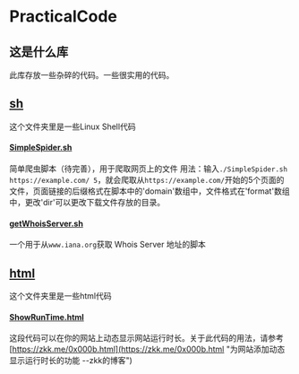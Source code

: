 # PracticalCode
## 这是什么库
此库存放一些杂碎的代码。一些很实用的代码。

## [sh](https://github.com/deepwidth/PracticalCode/tree/master/sh "sh")
这个文件夹里是一些Linux Shell代码
#### [SimpleSpider.sh](https://github.com/deepwidth/PracticalCode/blob/master/sh/SimpleSpider.sh "SimpleSpider.sh")
简单爬虫脚本（待完善），用于爬取网页上的文件
用法：输入`./SimpleSpider.sh https://example.com/ 5`，就会爬取从`https://example.com/`开始的5个页面的文件，页面链接的后缀格式在脚本中的'domain'数组中，文件格式在'format'数组中，更改'dir'可以更改下载文件存放的目录。
#### [getWhoisServer.sh](https://github.com/deepwidth/PracticalCode/blob/master/sh/getWhoisServer.sh "getWhoisServer.sh")
一个用于从`www.iana.org`获取 Whois Server 地址的脚本
## [html](https://github.com/deepwidth/PracticalCode/tree/master/html "html")
这个文件夹里是一些html代码
#### [ShowRunTime.html](https://github.com/deepwidth/PracticalCode/blob/master/html/ShowRunTime.html "ShowRunTime.html")
这段代码可以在你的网站上动态显示网站运行时长。关于此代码的用法，请参考[https://zkk.me/0x000b.html](https://zkk.me/0x000b.html "为网站添加动态显示运行时长的功能 --zkk的博客")
